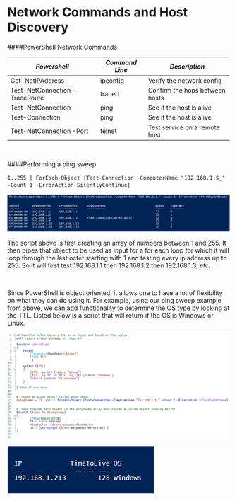 

# Network Commands and Host Discovery

####PowerShell Network Commands

| *Powershell*                    | *Command Line* | *Description*                 |
| -------------------------------| ----------------| ------------------------------|
| Get-NetIPAddress               | ipconfig        | Verify the network config     |
| Test-NetConnection -TraceRoute | tracert         | Confirm the hops between hosts|
| Test-NetConnection             | ping            | See if the host is alive      |
| Test-Connection                | ping            | See if the host is alive      |
| Test-NetConnection -Port       | telnet          | Test service on a remote host |


<br>

####Performing a ping sweep

    1..255 | ForEach-Object {Test-Connection -ComputerName "192.168.1.$_" -Count 1 -ErrorAction SilentlyContinue}

![](screenshots/ps_snip17.png)

The script above is first creating an array of numbers between 1 and 255. It then
pipes that object to be used as input for a for each loop for which it will loop through the last octet starting with 1
and testing every ip address up to 255.  So it will first test 192.168.1.1 then 192.168.1.2 then 
192.168.1.3, etc.

<br>

Since PowerShell is object oriented, it allows one to have a lot of flexibility on what they can 
do using it.  For example, using our ping sweep example from above, we can add functionality to 
determine the OS type by looking at the TTL.  Listed below is a script that will return if the 
OS is Windows or Linux.

![](screenshots/ps_snip18.png)

![](screenshots/ps_snip19.png)



 


















